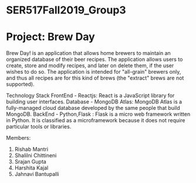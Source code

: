 # SER517Fall2019_Group3
# Project: Brew Day
Brew Day! is an application that allows home brewers to maintain an organized database of their beer recipes. The application allows users to create, store and modify recipes, and later on delete them, if the user wishes to do so. The application is intended for "all-grain" brewers only, and thus all recipes are for this kind of brews (the "extract" brews are not supported).

Technology Stack
FrontEnd - Reactjs: React is a JavaScript library for building user interfaces.
Database - MongoDB Atlas: MongoDB Atlas is a fully-managed cloud database developed by the same people that build MongoDB.
BackEnd - Python,Flask : Flask is a micro web framework written in Python. It is classified as a microframework because it does not require particular tools or libraries.


Members:
1. Rishab Mantri
2. Shalilni Chittineni
3. Srajan Gupta
4. Harshita Kajal
5. Jahnavi Bantupalli
